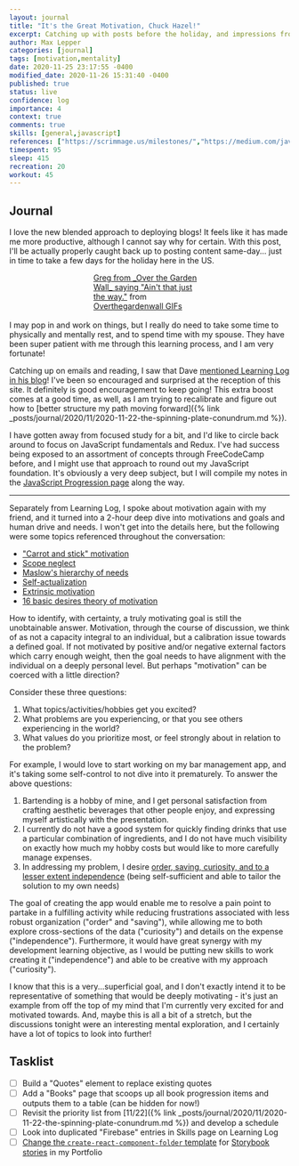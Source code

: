 ```yaml
---
layout: journal
title: "It's the Great Motivation, Chuck Hazel!"
excerpt: Catching up with posts before the holiday, and impressions from another deep dive into motivation.
author: Max Lepper
categories: [journal]
tags: [motivation,mentality]
date: 2020-11-25 23:17:55 -0400
modified_date: 2020-11-26 15:31:40 -0400
published: true
status: live
confidence: log
importance: 4
context: true
comments: true
skills: [general,javascript]
references: ["https://scrimmage.us/milestones/","https://medium.com/javascript-scene/the-secret-of-simple-code-a2cacd8004dd","https://psychology.wikia.org/wiki/16_basic_desires_theory_of_motivation"]
timespent: 95
sleep: 415
recreation: 20
workout: 45
---
```


## Journal

I love the new blended approach to deploying blogs! It feels like it has made me more productive, although I cannot say why for certain. With this post, I'll be actually properly caught back up to posting content same-day... just in time to take a few days for the holiday here in the US.

<div style="display: block; margin-left: auto; margin-right: auto; width: 40%;">
<div class="tenor-gif-embed" data-postid="9325109" data-share-method="host" data-width="100%" data-aspect-ratio="1.0">
<a href="https://tenor.com/view/overthegardenwall-over-the-garden-wall-gif-9325109">Greg from _Over the Garden Wall_ saying "Ain't that just the way."</a> from <a href="https://tenor.com/search/overthegardenwall-gifs">Overthegardenwall GIFs</a>
</div></div>
<script type="text/javascript" async src="https://tenor.com/embed.js"></script>
<br/>
I may pop in and work on things, but I really do need to take some time to physically and mentally rest, and to spend time with my spouse. They have been super patient with me through this learning process, and I am very fortunate!

Catching up on emails and reading, I saw that Dave [mentioned Learning Log in his blog]({{page.references[0]}})! I've been so encouraged and surprised at the reception of this site. It definitely is good encouragement to keep going! This extra boost comes at a good time, as well, as I am trying to recalibrate and figure out how to [better structure my path moving forward]({% link _posts/journal/2020/11/2020-11-22-the-spinning-plate-conundrum.md %}).

I have gotten away from focused study for a bit, and I'd like to circle back around to focus on JavaScript fundamentals and Redux. I've had success being exposed to an assortment of concepts through FreeCodeCamp before, and I might use that approach to round out my JavaScript foundation. It's obviously a very deep subject, but I will compile my notes in the [JavaScript Progression page]({{site.baseurl}}/skills/javascript) along the way.

---

Separately from Learning Log, I spoke about motivation again with my friend, and it turned into a 2-hour deep dive into motivations and goals and human drive and needs. I won't get into the details here, but the following were some topics referenced throughout the conversation:

- ["Carrot and stick" motivation](https://en.wikipedia.org/wiki/Carrot_and_stick)
- [Scope neglect](https://en.wikipedia.org/wiki/Scope_neglect)
- [Maslow's hierarchy of needs](https://en.wikipedia.org/wiki/Maslow%27s_hierarchy_of_needs)
- [Self-actualization](https://en.wikipedia.org/wiki/Self-actualization#Definition)
- [Extrinsic motivation](https://en.wikipedia.org/wiki/Self-determination_theory#Extrinsic_motivation)
- [16 basic desires theory of motivation](https://psychology.wikia.org/wiki/16_basic_desires_theory_of_motivation)

How to identify, with certainty, a truly motivating goal is still the unobtainable answer. Motivation, through the course of discussion, we think of as not a capacity integral to an individual, but a calibration issue towards a defined goal. If not motivated by positive and/or negative external factors which carry enough weight, then the goal needs to have alignment with the individual on a deeply personal level. But perhaps "motivation" can be coerced with a little direction?

Consider these three questions:
1. What topics/activities/hobbies get you excited?
2. What problems are you experiencing, or that you see others experiencing in the world?
3. What values do you prioritize most, or feel strongly about in relation to the problem?

For example, I would love to start working on my bar management app, and it's taking some self-control to not dive into it prematurely. To answer the above questions:

1. Bartending is a hobby of mine, and I get personal satisfaction from crafting aesthetic beverages that other people enjoy, and expressing myself artistically with the presentation.
2. I currently do not have a good system for quickly finding drinks that use a particular combination of ingredients, and I do not have much visibility on exactly how much my hobby costs but would like to more carefully manage expenses.
3. In addressing my problem, I desire [order, saving, curiosity, and to a lesser extent independence]({{page.references[2]}}) (being self-sufficient and able to tailor the solution to my own needs)

The goal of creating the app would enable me to resolve a pain point to partake in a fulfilling activity while reducing frustrations associated with less robust organization ("order" and "saving"), while allowing me to both explore cross-sections of the data ("curiosity") and details on the expense ("independence"). Furthermore, it would have great synergy with my development learning objective, as I would be putting new skills to work creating it ("independence") and able to be creative with my approach ("curiosity").

I know that this is a very...superficial goal, and I don't exactly intend it to be representative of something that would be deeply motivating - it's just an example from off the top of my mind that I'm currently very excited for and motivated towards. And, maybe this is all a bit of a stretch, but the discussions tonight were an interesting mental exploration, and I certainly have a lot of topics to look into further!

## Tasklist

- [ ] Build a "Quotes" element to replace existing quotes
- [ ] Add a "Books" page that scoops up all book progression items and outputs them to a table (can be hidden for now!)
- [ ] Revisit the priority list from [11/22]({% link _posts/journal/2020/11/2020-11-22-the-spinning-plate-conundrum.md %}) and develop a schedule
- [ ] Look into duplicated "Firebase" entries in Skills page on Learning Log
- [ ] [Change the `create-react-component-folder` template](https://github.com/snaerth/create-react-component-folder#publishing-templates) for [Storybook stories](https://storybook.js.org/docs/react/api/csf) in my Portfolio
